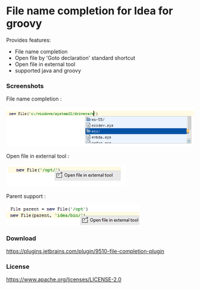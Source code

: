 File name completion for Idea for groovy
========================================

Provides features:

*   File name completion
*   Open file by 'Goto declaration' standard shortcut
*   Open file in external tool
*   supported java and groovy


### Screenshots
File name completion :

![File assist](screenshots/assist.png)

Open file in external tool :

![Open in external tool](screenshots/open_in_external_tool.png)

Parent support :

![Parent support](screenshots/parent_support.png)

### Download
https://plugins.jetbrains.com/plugin/9510-file-completion-plugin

### License
https://www.apache.org/licenses/LICENSE-2.0
